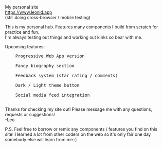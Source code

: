 My personal site<br>
https://www.leonid.app<br>
(still doing cross-browser / mobile testing)

This is my personal hub. Features many components I build from scratch for practice and fun.<br>
I'm always testing out things and working out kinks so bear with me.

Upcoming features:<br>
<pre>
	Progressive Web App version<br>
	Fancy biography section<br>
	Feedback system (star rating / comments)<br>
	Dark / Light theme button<br>
	Social media feed integration<br>
</pre>

Thanks for checking my site out! Please message me with any questions, requests or suggestions!<br>
-Leo

P.S. Feel free to borrow or remix any components / features you find on this site! I learned a lot from other coders on the web so it's only fair one day somebody else will learn from me :)
